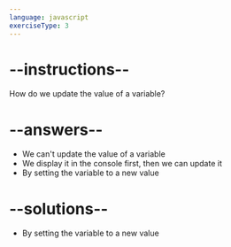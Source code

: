 ```yaml
---
language: javascript
exerciseType: 3
---
```


# --instructions--

How do we update the value of a variable?

# --answers--

- We can't update the value of a variable
- We display it in the console first, then we can update it
- By setting the variable to a new value

# --solutions--

- By setting the variable to a new value
